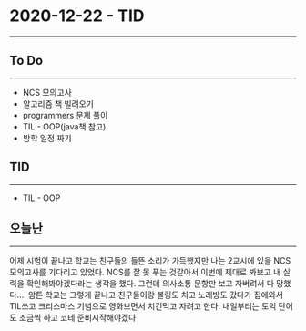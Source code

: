 # 2020-12-22 - TID
---

## To Do
---
- NCS 모의고사
- 알고리즘 책 빌려오기
- programmers 문제 풀이
- TIL - OOP(java책 참고)
- 방학 일정 짜기

## TID
---
- TIL - OOP

## 오늘난
---
어제 시험이 끝나고 학교는 친구들의 들뜬 소리가 가득했지만 나는 2교시에 있을 NCS모의고사를 기다리고 있었다. NCS를 잘 못 푸는 것같아서 이번에 제대로 봐보고 내 실력을 확인해봐야겠다라는 생각을 했다. 그런데 의사소통 문항만 보고 자버려서 다 망했다.... 암튼 학교는 그렇게 끝나고 친구들이랑 볼링도 치고 노래방도 갔다가 집에와서 TIL쓰고 크리스마스 기념으로 영화보면서 치킨먹고 자려고 한다. 내일부터는 토익 단어도 조금씩 하고 코테 준비시작해야겠다 